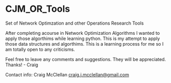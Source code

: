 CJM_OR_Tools
============

Set of Network Optimzation and other Operations Research Tools

After completing acourse in Network Optimization Algorithms I wanted to apply those algorthims while learning python.
This is my attempt to apply those data structures and algorthims. This is a learning process for me so I am totally open to any criticisms.  

Feel free to leave any comments and suggestions.  They will be appreciated. Thanks! - Craig

Contact info:
Craig McClellan
craig.j.mcclellan@gmail.com
